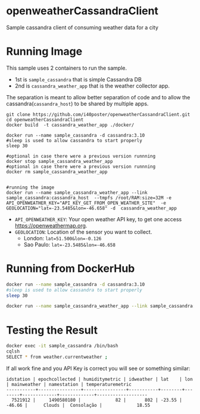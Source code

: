 # openweatherCassandraClient
Sample cassandra client of consuming weather data for a city


# Running Image

This sample uses 2 containers to run the sample.
- 1st is `sample_cassandra` that is simple Cassandra DB
- 2nd is `cassandra_weather_app` that is the weather collector app.

The separation is meant to allow better separation of code and to allow the cassandra(`cassandra_host`) to be shared by multiple apps.

```
git clone https://github.com/i40poster/openweatherCassandraClient.git
cd openweatherCassandraClient
docker build  -t cassandra_weather_app ./docker/

docker run --name sample_cassandra -d cassandra:3.10
#sleep is used to allow cassandra to start properly
sleep 30

#optional in case there were a previous version runnning
docker stop sample_cassandra_weather_app
#optional in case there were a previous version runnning
docker rm sample_cassandra_weather_app


#running the image
docker run --name sample_cassandra_weather_app --link sample_cassandra:cassandra_host  --tmpfs /root/RAM:size=32M -e API_OPENWEATHER_KEY="API_KEY_GET_FROM_OPEN_WEATHER_SITE"  -e GEOLOCATION="lat=-23.5485&lon=-46.658" -d  cassandra_weather_app
```

- `API_OPENWEATHER_KEY`: Your open weather API key, to get one access <https://openweathermap.org>.
- `GEOLOCATION`: Location of the sensor you want to collect.
  - London: `lat=51.500&lon=-0.126`
  - Sao Paulo: `lat=-23.5485&lon=-46.658`

# Running from DockerHub


```bash
docker run --name sample_cassandra -d cassandra:3.10
#sleep is used to allow cassandra to start properly
sleep 30

docker run --name sample_cassandra_weather_app --link sample_cassandra:cassandra_host  --tmpfs /root/RAM:size=32M -e API_OPENWEATHER_KEY="API_KEY_GET_FROM_OPEN_WEATHER_SITE"  -e GEOLOCATION="lat=-23.5485&lon=-46.658" -d  it4poster/cassandra_weather_app
```

# Testing the Result

```bash
docker exec -it sample_cassandra /bin/bash
cqlsh
SELECT * from weather.currentweather ;
```

If all work fine and you API Key is correct you will see or something similar:
```text
idstation | epochcollected | humiditymetric | idweather | lat    | lon    | mainweather | namestation | temperaturemetric
-----------+----------------+----------------+-----------+--------+--------+-------------+-------------+-------------------
  7521912 |     1490580180 |             82 |       802 | -23.55 | -46.66 |      Clouds |  Consolação |             18.55
```
